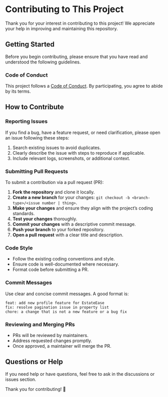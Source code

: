 # Contributing to This Project

Thank you for your interest in contributing to this project! We appreciate your help in improving and maintaining this repository.

## Getting Started

Before you begin contributing, please ensure that you have read and understood the following guidelines.

### Code of Conduct

This project follows a [Code of Conduct](CODE_OF_CONDUCT.md). By participating, you agree to abide by its terms.

## How to Contribute

### Reporting Issues

If you find a bug, have a feature request, or need clarification, please open an issue following these steps:

1. Search existing issues to avoid duplicates.
2. Clearly describe the issue with steps to reproduce if applicable.
3. Include relevant logs, screenshots, or additional context.

### Submitting Pull Requests

To submit a contribution via a pull request (PR):

1. **Fork the repository** and clone it locally.
2. **Create a new branch** for your changes: `git checkout -b <branch-type>/<issue number | thing>`.
3. **Make your changes** and ensure they align with the project’s coding standards.
4. **Test your changes** thoroughly.
5. **Commit your changes** with a descriptive commit message.
6. **Push your branch** to your forked repository.
7. **Open a pull request** with a clear title and description.

### Code Style

- Follow the existing coding conventions and style.
- Ensure code is well-documented where necessary.
- Format code before submitting a PR.

### Commit Messages

Use clear and concise commit messages. A good format is:

```
feat: add new profile feature for EstateEase
fix: resolve pagination issue in property list
chore: a change that is not a new feature or a bug fix
```

### Reviewing and Merging PRs

- PRs will be reviewed by maintainers.
- Address requested changes promptly.
- Once approved, a maintainer will merge the PR.

## Questions or Help

If you need help or have questions, feel free to ask in the discussions or issues section.

Thank you for contributing! 🚀
